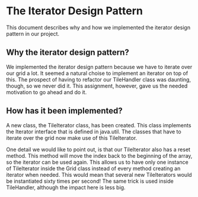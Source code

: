 # The Iterator Design Pattern

This document describes why and how we implemented the iterator design pattern in our project.

## Why the iterator design pattern?

We implemented the iterator design pattern because we have to iterate over our
grid a lot. It seemed a natural choise to implement an iterator on top of this.
The prospect of having to refactor our TileHandler class was daunting, though,
so we never did it. This assignment, however, gave us the needed motivation to
go ahead and do it.

## How has it been implemented?

A new class, the TileIterator class, has been created. This class implements the
Iterator interface that is defined in java.util. The classes that have to
iterate over the grid now make use of this TileIterator.

One detail we would like to point out, is that our TileIterator also has a reset
method. This method will move the index back to the beginning of the array, so
the iterator can be used again. This allows us to have only one instance of
TileIterator inside the Grid class instead of every method creating an iterator
when needed. This would mean that several new TileIterators would be
instantiated sixty times per second! The same trick is used inside TileHandler,
although the impact here is less big.

